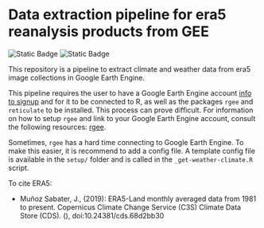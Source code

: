 # Data extraction pipeline for era5 reanalysis products from GEE

![Static Badge](https://img.shields.io/badge/build-passing-green?style=plastic)  ![Static Badge](https://img.shields.io/badge/dependencies-rgee_reticulate_sf-purple?style=plastic)




This repository is a pipeline to extract climate and weather data from era5 image collections in Google Earth Engine. 

This pipeline requires the user to have a Google Earth Engine account [info to signup](https://courses.spatialthoughts.com/gee-sign-up.html#:~:text=Visit%20https%3A%2F%2Fsignup.earthengine,1%2D2%20days%20for%20approval.) and for it to be connected to R, as well as the packages `rgee` and `reticulate` to be installed. This process can prove difficult. For information on how to setup `rgee` and link to your Google Earth Engine account, consult the following resources: [rgee](https://r-spatial.github.io/rgee/index.html).

Sometimes, `rgee` has a hard time connecting to Google Earth Engine. To make this easier, it is recommend to add a config file. A template config file is available in the `setup/` folder and is called in the `_get-weather-climate.R` script.







To cite ERA5: 
- Muñoz Sabater, J., (2019): ERA5-Land monthly averaged data from 1981 to present. Copernicus Climate Change Service (C3S) Climate Data Store (CDS). (<date of access>), doi:10.24381/cds.68d2bb30
